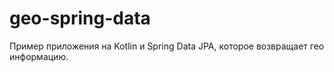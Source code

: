 # geo-spring-data
Пример приложения на Kotlin и Spring Data JPA, которое возвращает гео информацию.
